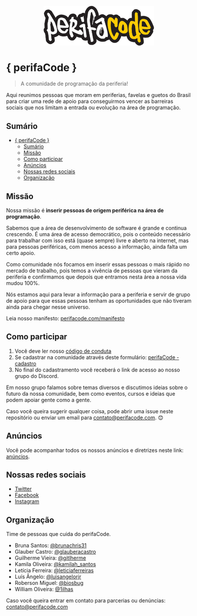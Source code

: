 <p align="center">
    <img src="assets/logos/perifaCode.png" width="300px" alt="perifaCode Logo">
</p>

# { perifaCode }

> A comunidade de programação da periferia!

Aqui reunimos pessoas que moram em periferias, favelas e guetos do Brasil para criar uma rede de apoio para conseguirmos vencer as barreiras sociais que nos limitam a entrada ou evolução na área de programação.

## Sumário

- [{ perifaCode }](#perifacode)
  - [Sumário](#sum%c3%a1rio)
  - [Missão](#miss%c3%a3o)
  - [Como participar](#como-participar)
  - [Anúncios](#anúncios)
  <!-- - [Eventos](#eventos) -->
  - [Nossas redes sociais](#nossas-redes-sociais)
  - [Organização](#organiza%c3%a7%c3%a3o)

## Missão

Nossa missão é **inserir pessoas de origem periférica na área de programação**.

Sabemos que a área de desenvolvimento de software é grande e continua crescendo. É uma área de acesso democrático, pois o conteúdo necessário para trabalhar com isso está (quase sempre) livre e aberto na internet, mas para pessoas periféricas, com menos acesso a informação, ainda falta um certo apoio.

Como comunidade nós focamos em inserir essas pessoas o mais rápido no mercado de trabalho, pois temos a vivência de pessoas que vieram da periferia e confirmamos que depois que entramos nesta área a nossa vida mudou 100%.

Nós estamos aqui para levar a informação para a periferia e servir de grupo de apoio para que essas pessoas tenham as oportunidades que não tiveram ainda para chegar nesse universo.

Leia nosso manifesto: [perifacode.com/manifesto](https://perifacode.com/manifesto/)

## Como participar

1. Você deve ler nosso [código de conduta](https://perifacode.com/COC)
2. Se cadastrar na comunidade através deste formulário: [perifaCode - cadastro](http://bit.ly/cadastro-perifacode)
3. No final do cadastramento você receberá o link de acesso ao nosso grupo do Discord.

Em nosso grupo falamos sobre temas diversos e discutimos ideias sobre o futuro da nossa comunidade, bem como eventos, cursos e ideias que podem apoiar gente como a gente.

Caso você queira sugerir qualquer coisa, pode abrir uma issue neste repositório ou enviar um email para contato@perifacode.com. :blush:

<!-- ## Eventos

Durante nossos eventos, você pode se candidatar para fazer uma palestra, workshop ou qualquer coisa (pois a comunidade é sua também).

Acesse este tópico do nosso grupo para entender como participar: [Como submeter sua palestra para um evento da perifaCode](https://github.com/perifacode/comunidade/discussions/21) -->

## Anúncios

Você pode acompanhar todos os nossos anúncios e diretrizes neste link: [anúncios](./anuncios).

## Nossas redes sociais

- [Twitter](https://twitter.com/perifacode)
- [Facebook](https://facebook.com/perifacode)
- [Instagram](https://www.instagram.com/perifacode)

## Organização

Time de pessoas que cuida do perifaCode.

- Bruna Santos: [@brunachris31](https://twitter.com/brunachris31)
- Glauber Castro: [@glauberacastro](https://twitter.com/glauberacastro)
- Guilherme Vieira: [@gitlherme](https://twitter.com/gitlherme)
- Kamila Oliveira: [@kamilah_santos](https://twitter.com/kamilah_santos)
- Letícia Ferreira: [@leticiaferreiras](https://www.linkedin.com/in/leticiaferreiras/)
- Luís Ângelo: [@luisangelorjr](https://twitter.com/luisangelorjr)
- Roberson Miguel: [@biosbug](https://twitter.com/biosbug)
- William Oliveira: [@1ilhas](https://twitter.com/1ilhas)

Caso você queira entrar em contato para parcerias ou denúncias: [contato@perifacode.com](mailto:contato@perifacode.com)


